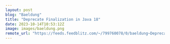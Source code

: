 ```yaml
---
layout: post
blog: "Baeldung"
title: "Deprecate Finalization in Java 18"
date: 2023-10-14T10:53:12Z
image: images/baeldung.png
remote_url: "https://feeds.feedblitz.com/~/799760078/0/baeldung~Deprecate-Finalization-in-Java"
---
```

